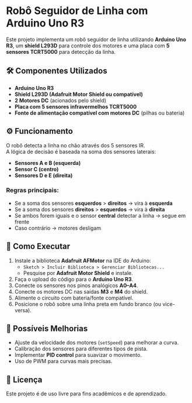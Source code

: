 # Robô Seguidor de Linha com Arduino Uno R3

Este projeto implementa um robô seguidor de linha utilizando **Arduino Uno R3**, um **shield L293D** para controle dos motores e uma placa com **5 sensores TCRT5000** para detecção da linha.

## 🛠 Componentes Utilizados

- **Arduino Uno R3**
- **Shield L293D (Adafruit Motor Shield ou compatível)**
- **2 Motores DC** (acionados pelo shield)
- **Placa com 5 sensores infravermelhos TCRT5000**
- **Fonte de alimentação compatível com motores DC** (pilhas ou bateria)

## ⚙️ Funcionamento

O robô detecta a linha no chão através dos 5 sensores IR.  
A lógica de decisão é baseada na soma dos sensores laterais:

- **Sensores A e B (esquerda)**  
- **Sensor C (centro)**  
- **Sensores D e E (direita)**

### Regras principais:
- Se a soma dos sensores **esquerdos** > **direitos** → vira à **esquerda**  
- Se a soma dos sensores **direitos** > **esquerdos** → vira à **direita**  
- Se ambos forem iguais e o sensor **central** detectar a linha → segue em frente  
- Caso contrário → motores desligam  

## 🚀 Como Executar

1. Instale a biblioteca **Adafruit AFMotor** na IDE do Arduino:
   - `Sketch > Incluir Biblioteca > Gerenciar Bibliotecas...`  
   - Pesquise por **Adafruit Motor Shield** e instale.
2. Faça o upload do código para o **Arduino Uno R3**.
3. Conecte os sensores nos pinos analógicos **A0–A4**.
4. Conecte os motores DC nas saídas **M3** e **M4** do shield.
5. Alimente o circuito com bateria/fonte compatível.
6. Posicione o robô sobre uma linha preta em fundo branco (ou vice-versa).

## 🔧 Possíveis Melhorias

- Ajuste da velocidade dos motores (`setSpeed`) para melhorar a curva.  
- Calibração dos sensores para diferentes tipos de pista.  
- Implementar **PID control** para suavizar o movimento.  
- Uso de PWM para curvas mais precisas.

## 📄 Licença

Este projeto é de uso livre para fins acadêmicos e de aprendizado.
